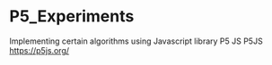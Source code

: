 # P5_Experiments
Implementing certain algorithms using Javascript library P5 JS
P5JS https://p5js.org/
